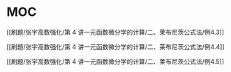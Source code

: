 # MOC

[[刷题/张宇高数强化/第 4 讲一元函数微分学的计算/二、莱布尼茨公式法/例4.3]]

[[刷题/张宇高数强化/第 4 讲一元函数微分学的计算/二、莱布尼茨公式法/例4.4]]

[[刷题/张宇高数强化/第 4 讲一元函数微分学的计算/二、莱布尼茨公式法/例4.5]]
